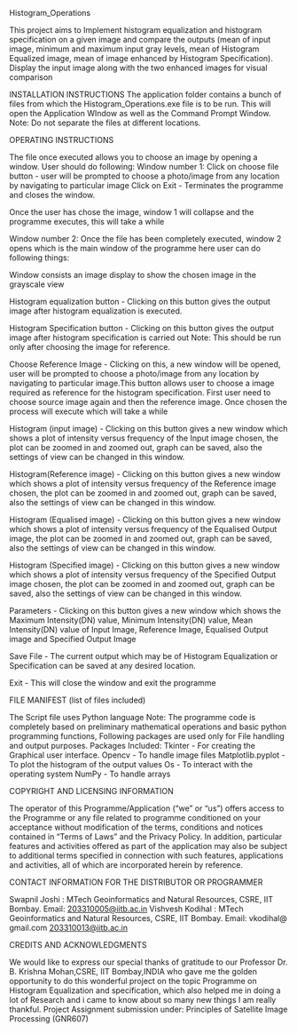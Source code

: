 Histogram_Operations



This project aims to Implement histogram equalization and histogram specification on a given image and compare the outputs (mean of input image, minimum and maximum input gray levels, mean of Histogram Equalized image, mean of image enhanced by Histogram Specification). Display the input image along with the two enhanced images for visual comparison


INSTALLATION INSTRUCTIONS
The application folder contains a bunch of files from which the Histogram_Operations.exe file is to be run. This will open the Application WIndow as well as the Command Prompt Window.
Note: Do not separate the files at different locations.


OPERATING INSTRUCTIONS

The file once executed allows you to choose an image by opening a window.
User should do following:
Window number 1:
Click on choose file button - user will be prompted to choose a photo/image from any location by navigating to particular image
Click on Exit - Terminates the programme and closes the window.

Once the user has chose the image, window 1 will collapse and the programme executes, this will take a while 

Window number 2:
Once the file has been completely executed, window 2 opens which is the main window of the programme here user can do following things:

Window consists an image display to show the chosen image in the grayscale view

Histogram equalization button - Clicking on this button gives the output image after histogram equalization is executed.

Histogram Specification button - Clicking on this button gives the output image after histogram specification is carried out
Note: This should be run only after choosing the image for reference.

Choose Reference Image - Clicking on this, a new window will be opened, user will be prompted to choose a photo/image from any location by navigating to particular image.This button allows user to choose a image required as reference for the histogram specification. First user need to choose source image again and then the reference image. Once chosen the process will execute which will take a while


Histogram (input image) - Clicking on this button gives a new window which shows a plot of intensity versus frequency of the Input image chosen, the plot can be zoomed in and zoomed out, graph can be saved, also the settings of view can be changed in this window.  

Histogram(Reference image) - Clicking on this button gives a new window which shows a plot of intensity versus frequency of the Reference image chosen, the plot can be zoomed in and zoomed out, graph can be saved, also the settings of view can be changed in this window. 

Histogram (Equalised image) - Clicking on this button gives a new window which shows a plot of intensity versus frequency of the Equalised Output image, the plot can be zoomed in and zoomed out, graph can be saved, also the settings of view can be changed in this window.

Histogram (Specified image) - Clicking on this button gives a new window which shows a plot of intensity versus frequency of the Specified Output image chosen, the plot can be zoomed in and zoomed out, graph can be saved, also the settings of view can be changed in this window.

Parameters - Clicking on this button gives a new window which shows the Maximum Intensity(DN) value, Minimum Intensity(DN) value, Mean Intensity(DN) value of Input Image, Reference Image,  Equalised Output image and Specified Output Image


Save File - The current output which may be of Histogram Equalization or Specification can be saved at any desired location.

Exit - This will close the window and exit the programme


FILE MANIFEST (list of files included)

The Script file uses Python language 
Note: The programme code is completely based on preliminary mathematical operations and basic python programming functions, Following packages are used only for File handling and output purposes.
Packages Included:
Tkinter - For creating the Graphical user interface.
Opencv - To handle image files
Matplotlib.pyplot - To plot the histogram of the output values
Os - To interact with the operating system
NumPy - To handle arrays


COPYRIGHT AND LICENSING INFORMATION

The operator of this Programme/Application (“we” or “us”) offers access to the Programme or any file related to programme conditioned on your acceptance without modification of the terms, conditions and notices contained in “Terms of Laws”  and the Privacy Policy. In addition, particular features and activities offered as part of the application may also be subject to additional terms specified in connection with such features, applications and activities, all of which are incorporated herein by reference.

CONTACT INFORMATION FOR THE DISTRIBUTOR OR PROGRAMMER

Swapnil Joshi : MTech Geoinformatics and Natural Resources, CSRE, IIT Bombay.
Email: 203310005@iitb.ac.in
Vishvesh Kodihal : MTech Geoinformatics and Natural Resources, CSRE, IIT Bombay. 
Email: vkodihal@ gmail.com
	203310013@iitb.ac.in
	
CREDITS AND ACKNOWLEDGMENTS

We would like to express our special thanks of gratitude to our  Professor Dr. B. Krishna Mohan,CSRE, IIT Bombay,INDIA who gave me the golden opportunity to do this wonderful project on the topic Programme on Histogram Equalization and specification, which also helped me in doing a lot of Research and i came to know about so many new things I am really thankful.
Project Assignment submission under:
Principles of Satellite Image Processing (GNR607)

